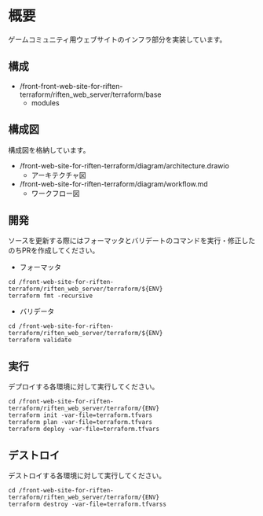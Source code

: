 # 概要
ゲームコミュニティ用ウェブサイトのインフラ部分を実装しています。

## 構成
- /front-front-web-site-for-riften-terraform/riften_web_server/terraform/base
  - modules

## 構成図
構成図を格納しています。
- /front-web-site-for-riften-terraform/diagram/architecture.drawio
  - アーキテクチャ図
- /front-web-site-for-riften-terraform/diagram/workflow.md
  - ワークフロー図

## 開発
ソースを更新する際にはフォーマッタとバリデートのコマンドを実行・修正したのちPRを作成してください。
- フォーマッタ
```
cd /front-web-site-for-riften-terraform/riften_web_server/terraform/${ENV}
terraform fmt -recursive
```
- バリデータ
```
cd /front-web-site-for-riften-terraform/riften_web_server/terraform/${ENV}
terraform validate
```

## 実行
デプロイする各環境に対して実行してください。
```
cd /front-web-site-for-riften-terraform/riften_web_server/terraform/{ENV}
terraform init -var-file=terraform.tfvars
terraform plan -var-file=terraform.tfvars
terraform deploy -var-file=terraform.tfvars
```

## デストロイ
デストロイする各環境に対して実行してください。
```
cd /front-web-site-for-riften-terraform/riften_web_server/terraform/{ENV}
terraform destroy -var-file=terraform.tfvarss
```
